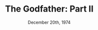 ---
layout: post
title: "The Godfather: Part II"
date: December 20th, 1974
score: 5
category: 
- movie
- Drama
- Crime
actors: 
- Al Pacino
- Robert Duvall
- Diane Keaton
actorsImages: 
- http://image.tmdb.org/t/p/w300/lk0nt14sH96SYHDkX7qsLlpqRjJ.jpg
- http://image.tmdb.org/t/p/w300/1aBC7NxPy10ofng6HsJBecJ1vMZ.jpg
- http://image.tmdb.org/t/p/w300/fzgUMnbOkxC6E3EFcYHWHFaiKyp.jpg
overview: The continuing saga of the Corleone crime family tells the story of a young Vito Corleone growing up in Sicily and in 1910s New York; and follows Michael Corleone in the 1950s as he attempts to expand the family business into Las Vegas, Hollywood and Cuba
poster: http://image.tmdb.org/t/p/w500/tHbMIIF51rguMNSastqoQwR0sBs.jpg/
backdrop: http://image.tmdb.org/t/p/original/gLbBRyS7MBrmVUNce91Hmx9vzqI.jpg
---